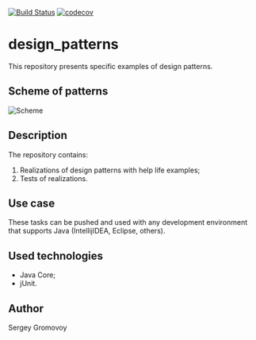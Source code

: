 [![Build Status](https://travis-ci.com/Sir-Hedgehog/design_patterns.svg?branch=main)](https://travis-ci.com/Sir-Hedgehog/design_patterns)
[![codecov](https://codecov.io/gh/Sir-Hedgehog/design_patterns/branch/main/graph/badge.svg)](https://codecov.io/gh/Sir-Hedgehog/design_patterns)

# design_patterns
This repository presents specific examples of design patterns.

## Scheme of patterns
![Scheme](https://techvidvan.com/tutorials/wp-content/uploads/sites/2/2020/06/Types-of-Design-Pattern-in-Java.jpg)

## Description
The repository contains:
 1) Realizations of design patterns with help life examples;
 2) Tests of realizations.
 
## Use case
These tasks can be pushed and used with any development environment that supports Java (IntellijIDEA, Eclipse, others).

## Used technologies
- Java Core;
- jUnit.

## Author
Sergey Gromovoy

